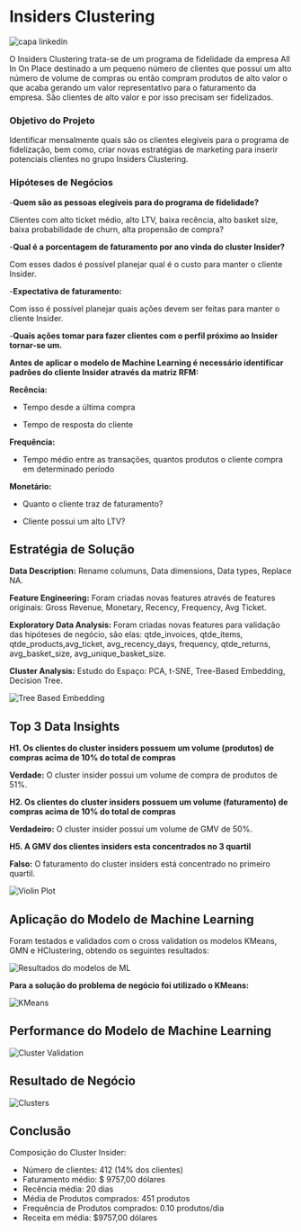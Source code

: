 # Insiders Clustering
![capa linkedin](https://user-images.githubusercontent.com/77075354/156940134-007ec87d-e28f-466e-9096-f71e03f0cbc1.jpeg)

O Insiders Clustering trata-se de um programa de fidelidade da empresa All In On Place destinado a um pequeno número de clientes que possuí um alto número de volume de compras ou então compram produtos de alto valor o que acaba gerando um valor representativo para o faturamento da empresa. São clientes de alto valor e por isso precisam ser fidelizados.

### Objetivo do Projeto

Identificar mensalmente quais são os clientes elegíveis para o programa de fidelização, bem como, criar novas estratégias de marketing para inserir 
potenciais clientes no grupo Insiders Clustering.

### Hipóteses de Negócios

-**Quem são as pessoas elegíveis para do programa de fidelidade?**
 
Clientes com alto ticket médio, alto LTV, baixa recência, alto basket size, baixa probabilidade de churn, alta propensão de compra?

-**Qual é a porcentagem de faturamento por ano vinda do cluster Insider?**

Com esses dados é possível planejar qual é o custo para manter o cliente Insider.

-**Expectativa de faturamento:** 

Com isso é possível planejar quais ações devem ser feitas para manter o cliente Insider.

-**Quais ações tomar para fazer clientes com o perfil próximo ao Insider tornar-se um.**

**Antes de aplicar o modelo de Machine Learning é necessário identificar padrões do cliente Insider através da matriz RFM:**

**Recência:** 

- Tempo desde a última compra

- Tempo de resposta do cliente

**Frequência:**

- Tempo médio entre as transações, quantos produtos o cliente compra em determinado período

**Monetário:**

- Quanto o cliente traz de faturamento?

- Cliente possui um alto LTV?

## Estratégia de Solução

**Data Description:** Rename columuns, Data dimensions, Data types, Replace NA.

**Feature Engineering:** Foram criadas novas features através de features originais: Gross Revenue, Monetary, Recency, Frequency, Avg Ticket.

**Exploratory Data Analysis:** Foram criadas novas features para validação das hipóteses de negócio, são elas:  qtde_invoices, qtde_items, qtde_products,avg_ticket, avg_recency_days, frequency, qtde_returns, avg_basket_size, avg_unique_basket_size.

**Cluster Analysis:** Estudo do Espaço: PCA, t-SNE, Tree-Based Embedding, Decision Tree.



![Tree Based Embedding](https://user-images.githubusercontent.com/77075354/156940453-4dc1037d-6a90-4811-8232-995e7a277897.PNG)

## Top 3 Data Insights

**H1. Os clientes do cluster insiders possuem um volume (produtos) de compras acima de 10% do total de compras**

**Verdade:** O cluster insider possui um volume de compra de produtos de 51%.

**H2. Os clientes do cluster insiders possuem um volume (faturamento) de compras acima de 10% do total de compras**

**Verdadeiro:** O cluster insider possui um volume de GMV de 50%.

**H5. A GMV dos clientes insiders esta concentrados no 3 quartil**

**Falso:** O faturamento do cluster insiders está concentrado no primeiro quartil.


![Violin Plot](https://user-images.githubusercontent.com/77075354/156940598-654c24ee-be46-46db-b3be-e1d6ee126d3c.PNG)

## Aplicação do Modelo de Machine Learning
Foram testados e validados com o cross validation os modelos KMeans, GMN e HClustering, obtendo os seguintes resultados:




![Resultados do modelos de ML](https://user-images.githubusercontent.com/77075354/156940608-45418c43-ebd0-4bba-95f8-67a73f15af37.PNG)


**Para a solução do problema de negócio foi utilizado o KMeans:**




![KMeans](https://user-images.githubusercontent.com/77075354/156940643-f3de94b5-568d-49ab-a000-89b7cca1c840.PNG)

## Performance do Modelo de Machine Learning
![Cluster Validation](https://user-images.githubusercontent.com/77075354/156940689-63ec7c48-fe34-41a5-a551-fa509f0867e3.PNG)

## Resultado de Negócio

![Clusters](https://user-images.githubusercontent.com/77075354/156941508-52322463-6560-4eac-9096-959959d6e843.PNG)

## Conclusão

Composição do Cluster Insider: 
- Número de clientes: 412 (14% dos clientes)
- Faturamento médio: $ 9757,00 dólares
- Recência média: 20 dias
- Média de Produtos comprados: 451 produtos
- Frequência de Produtos comprados: 0.10 produtos/dia
- Receita em média: $9757,00 dólares




